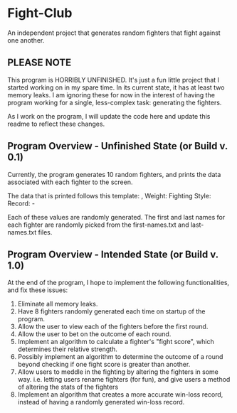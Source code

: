 # Fight-Club
An independent project that generates random fighters that fight against one another.

PLEASE NOTE
---
This program is HORRIBLY UNFINISHED. It's just a fun little project that I started working on in my spare time. In its current state,
it has at least two memory leaks. I am ignoring these for now in the interest of having the program working for a single, less-complex
task: generating the fighters.

As I work on the program, I will update the code here and update this readme to reflect these changes.

Program Overview - Unfinished State (or Build v. 0.1)
---
Currently, the program generates 10 random fighters, and prints the data associated with each fighter to the screen.

The data that is printed follows this template:
<first name> <last name>, <age>
Weight: <weight>
Fighting Style: <fighting style>
Record: <wins>-<losses>

Each of these values are randomly generated. The first and last names for each fighter are randomly picked from the first-names.txt and
last-names.txt files.

Program Overview - Intended State (or Build v. 1.0)
---
At the end of the program, I hope to implement the following functionalities, and fix these issues:

1. Eliminate all memory leaks.
2. Have 8 fighters randomly generated each time on startup of the program.
3. Allow the user to view each of the fighters before the first round.
4. Allow the user to bet on the outcome of each round.
5. Implement an algorithm to calculate a fighter's "fight score", which determines their relative strength.
6. Possibly implement an algorithm to determine the outcome of a round beyond checking if one fight score is greater than another.
7. Allow users to meddle in the fighting by altering the fighters in some way. i.e. letting users rename fighters (for fun), and give users a method of altering the stats of the fighters
8. Implement an algorithm that creates a more accurate win-loss record, instead of having a randomly generated win-loss record.
